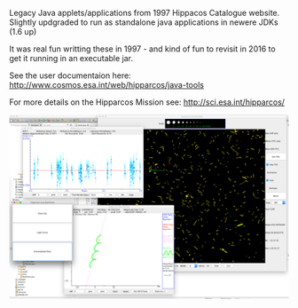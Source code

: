Legacy Java applets/applications from 1997 Hippacos Catalogue website. 
Slightly updgraded to run as standalone java applications in newere JDKs (1.6 up)

It was real fun writting these in 1997 - and kind of fun to revisit in 2016 to get it running in an executable jar.

See the user documentaion here: http://www.cosmos.esa.int/web/hipparcos/java-tools

For more details on the Hipparcos Mission  see: http://sci.esa.int/hipparcos/

![Screen shot of Hipparcos apps](screen.png)
